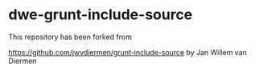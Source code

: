# dwe-grunt-include-source

This repository has been forked from 


https://github.com/jwvdiermen/grunt-include-source by Jan Willem van Diermen
